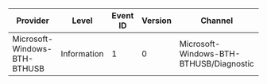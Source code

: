 Provider                      |  Level        |  Event ID  |  Version  |  Channel                                  |  Task                   |  Opcode       |  Keyword     |  Message
------------------------------|---------------|------------|-----------|-------------------------------------------|-------------------------|---------------|--------------|-----------------------------------
Microsoft-Windows-BTH-BTHUSB  |  Information  |  1         |  0        |  Microsoft-Windows-BTH-BTHUSB/Diagnostic  |  Radio Host Controller  |  Information  |  Diagnostic  |  Radio Host Controller Information